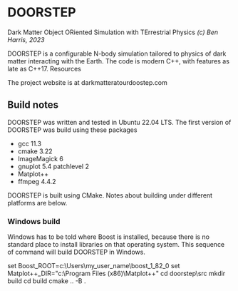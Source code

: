 DOORSTEP
========

Dark Matter Object ORiented Simulation with TErrestrial Physics
*(c) Ben Harris, 2023*

DOORSTEP is a configurable N-body simulation tailored to physics
of dark matter interacting with the Earth. The code is modern C++, with
features as late as C++17. 
Resources

The project website is at darkmatteratourdoostep.com

## Build notes

DOORSTEP was written and tested in
Ubuntu 22.04 LTS. The first version of DOORSTEP was build using these
packages

 - gcc 11.3
 - cmake 3.22
 - ImageMagick 6
 - gnuplot 5.4 patchlevel 2
 - Matplot++
 - ffmpeg 4.4.2

DOORSTEP is built using CMake. Notes about building under different platforms
are below.

### Windows build

Windows has to be told where Boost is installed, because there is no
standard place to install libraries on that operating system. This sequence
of command will build DOORSTEP in Windows.

set Boost_ROOT=c:\Users\my_user_name\boost_1_82_0
set Matplot++_DIR="c:\Program Files (x86)\Matplot++"
cd doorstep\src
mkdir build
cd build
cmake .. -B .
